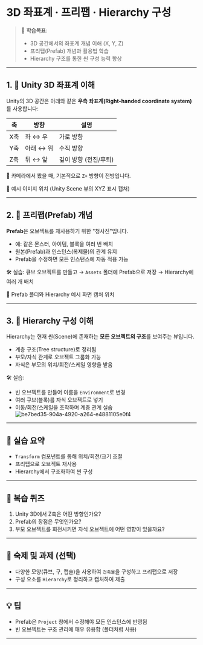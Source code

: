 # 3D 좌표계 · 프리팹 · Hierarchy 구성

> 🧩 **학습목표**:
> - 3D 공간에서의 좌표계 개념 이해 (X, Y, Z)
> - 프리팹(Prefab) 개념과 활용법 학습
> - Hierarchy 구조를 통한 씬 구성 능력 향상

---

## 1. 🧭 Unity 3D 좌표계 이해

Unity의 3D 공간은 아래와 같은 **우측 좌표계(Right-handed coordinate system)** 를 사용합니다:

| 축 | 방향 | 설명 |
|----|------|------|
| X축 | 좌 ↔ 우 | 가로 방향 |
| Y축 | 아래 ↔ 위 | 수직 방향 |
| Z축 | 뒤 ↔ 앞 | 깊이 방향 (전진/후퇴) |

📌 카메라에서 봤을 때, 기본적으로 `Z+` 방향이 전방입니다.

📸 예시 이미지 위치 (Unity Scene 뷰의 XYZ 표시 캡처)

---

## 2. 🧱 프리팹(Prefab) 개념

**Prefab**은 오브젝트를 재사용하기 위한 "청사진"입니다.

- 예: 같은 몬스터, 아이템, 블록을 여러 번 배치
- 원본(Prefab)과 인스턴스(복제물)의 관계 유지
- Prefab을 수정하면 모든 인스턴스에 자동 적용 가능

🛠 실습: 큐브 오브젝트를 만들고 → `Assets` 폴더에 Prefab으로 저장 → Hierarchy에 여러 개 배치

📸 Prefab 폴더와 Hierarchy 예시 화면 캡처 위치

---

## 3. 🧩 Hierarchy 구성 이해

Hierarchy는 현재 씬(Scene)에 존재하는 **모든 오브젝트의 구조**를 보여주는 뷰입니다.

- 계층 구조(Tree structure)로 정리됨
- 부모/자식 관계로 오브젝트 그룹화 가능
- 자식은 부모의 위치/회전/스케일 영향을 받음

🛠 실습:
- 빈 오브젝트를 만들어 이름을 `Environment`로 변경
- 여러 큐브(블록)를 자식 오브젝트로 넣기
- 이동/회전/스케일을 조작하며 계층 관계 실습
![be7bed35-904a-4920-a264-e4881105e0f4](https://github.com/user-attachments/assets/145ba5b1-fb74-42be-aad2-8564e81848e9)



---

## 🔄 실습 요약

- `Transform` 컴포넌트를 통해 위치/회전/크기 조절
- 프리팹으로 오브젝트 재사용
- Hierarchy에서 구조화하여 씬 구성

---

## 🧠 복습 퀴즈

1. Unity 3D에서 Z축은 어떤 방향인가요?
2. Prefab의 장점은 무엇인가요?
3. 부모 오브젝트를 회전시키면 자식 오브젝트에 어떤 영향이 있을까요?

---

## 📝 숙제 및 과제 (선택)

- 다양한 모양(큐브, 구, 캡슐)을 사용하여 `건축물`을 구성하고 프리팹으로 저장
- 구성 요소를 `Hierarchy`로 정리하고 캡처하여 제출

---

## 💡 팁

- Prefab은 `Project` 창에서 수정해야 모든 인스턴스에 반영됨
- 빈 오브젝트는 구조 관리에 매우 유용함 (폴더처럼 사용)

---
